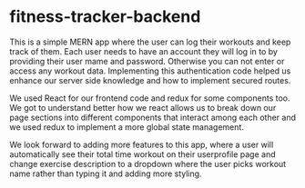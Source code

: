 # fitness-tracker-backend

This is a simple MERN app where the user can log their workouts and keep track of them.
Each user needs to have an account they will log in to by providing their user mame and password. Otherwise you can not enter or access any workout data. Implementing this authentication code helped us enhance our server side knowledge and how to implement secured routes.

We used React for our frontend code and redux for some components too. We got to understand better how we react allows us to break down our page sections into different components that interact among each other and we used redux to implement a more global state management.

We look forward to adding more features to this app, where a user will automatically see their total time workout on their userprofile page and change exercise description to a dropdown where the user picks workout name rather than typing it and adding more styling.

